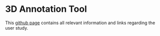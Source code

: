 # 3D Annotation Tool

This [github page](https://mihim.github.io/) contains all relevant information and links regarding the user study.
